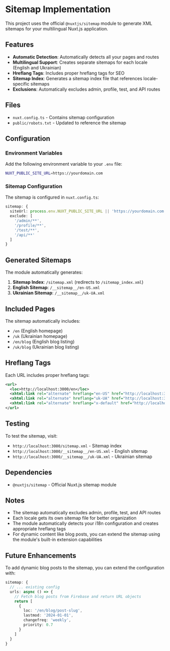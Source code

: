 # Sitemap Implementation

This project uses the official `@nuxtjs/sitemap` module to generate XML sitemaps for your multilingual Nuxt.js application.

## Features

- **Automatic Detection**: Automatically detects all your pages and routes
- **Multilingual Support**: Creates separate sitemaps for each locale (English and Ukrainian)
- **Hreflang Tags**: Includes proper hreflang tags for SEO
- **Sitemap Index**: Generates a sitemap index file that references locale-specific sitemaps
- **Exclusions**: Automatically excludes admin, profile, test, and API routes

## Files

- `nuxt.config.ts` - Contains sitemap configuration
- `public/robots.txt` - Updated to reference the sitemap

## Configuration

### Environment Variables

Add the following environment variable to your `.env` file:

```bash
NUXT_PUBLIC_SITE_URL=https://yourdomain.com
```

### Sitemap Configuration

The sitemap is configured in `nuxt.config.ts`:

```typescript
sitemap: {
  siteUrl: process.env.NUXT_PUBLIC_SITE_URL || 'https://yourdomain.com',
  exclude: [
    '/admin/**',
    '/profile/**',
    '/test/**',
    '/api/**'
  ]
}
```

## Generated Sitemaps

The module automatically generates:

1. **Sitemap Index**: `/sitemap.xml` (redirects to `/sitemap_index.xml`)
2. **English Sitemap**: `/__sitemap__/en-US.xml`
3. **Ukrainian Sitemap**: `/__sitemap__/uk-UA.xml`

## Included Pages

The sitemap automatically includes:

- `/en` (English homepage)
- `/uk` (Ukrainian homepage)
- `/en/blog` (English blog listing)
- `/uk/blog` (Ukrainian blog listing)

## Hreflang Tags

Each URL includes proper hreflang tags:

```xml
<url>
  <loc>http://localhost:3000/en</loc>
  <xhtml:link rel="alternate" hreflang="en-US" href="http://localhost:3000/en" />
  <xhtml:link rel="alternate" hreflang="uk-UA" href="http://localhost:3000/uk" />
  <xhtml:link rel="alternate" hreflang="x-default" href="http://localhost:3000/en" />
</url>
```

## Testing

To test the sitemap, visit:
- `http://localhost:3000/sitemap.xml` - Sitemap index
- `http://localhost:3000/__sitemap__/en-US.xml` - English sitemap
- `http://localhost:3000/__sitemap__/uk-UA.xml` - Ukrainian sitemap

## Dependencies

- `@nuxtjs/sitemap` - Official Nuxt.js sitemap module

## Notes

- The sitemap automatically excludes admin, profile, test, and API routes
- Each locale gets its own sitemap file for better organization
- The module automatically detects your i18n configuration and creates appropriate hreflang tags
- For dynamic content like blog posts, you can extend the sitemap using the module's built-in extension capabilities

## Future Enhancements

To add dynamic blog posts to the sitemap, you can extend the configuration with:

```typescript
sitemap: {
  // ... existing config
  urls: async () => {
    // Fetch blog posts from Firebase and return URL objects
    return [
      {
        loc: '/en/blog/post-slug',
        lastmod: '2024-01-01',
        changefreq: 'weekly',
        priority: 0.7
      }
    ]
  }
}
``` 